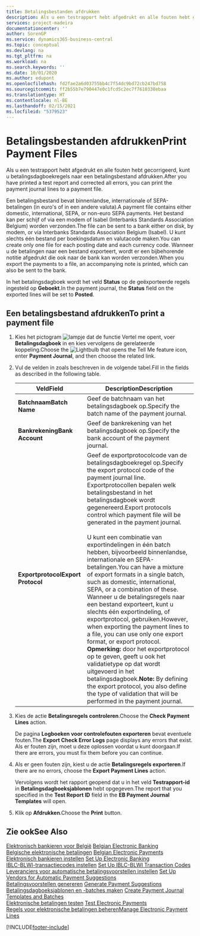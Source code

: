 ```yaml
---
title: Betalingsbestanden afdrukken
description: Als u een testrapport hebt afgedrukt en alle fouten hebt gecorrigeerd, kunt u betalingsdagboekregels naar een betalingsbestand afdrukken.
services: project-madeira
documentationcenter: ''
author: SorenGP
ms.service: dynamics365-business-central
ms.topic: conceptual
ms.devlang: na
ms.tgt_pltfrm: na
ms.workload: na
ms.search.keywords: ''
ms.date: 10/01/2020
ms.author: edupont
ms.openlocfilehash: fd2fae2a6d03755bb4c7f54dc9bd72cb247bd758
ms.sourcegitcommit: ff2b55b7e790447e0c1fcd5c2ec7f7610338ebaa
ms.translationtype: HT
ms.contentlocale: nl-BE
ms.lasthandoff: 02/15/2021
ms.locfileid: "5379523"
---
```

# <a name="print-payment-files"></a><span data-ttu-id="8c605-103">Betalingsbestanden afdrukken</span><span class="sxs-lookup"><span data-stu-id="8c605-103">Print Payment Files</span></span>
<span data-ttu-id="8c605-104">Als u een testrapport hebt afgedrukt en alle fouten hebt gecorrigeerd, kunt u betalingsdagboekregels naar een betalingsbestand afdrukken.</span><span class="sxs-lookup"><span data-stu-id="8c605-104">After you have printed a test report and corrected all errors, you can print the payment journal lines to a payment file.</span></span>  

<span data-ttu-id="8c605-105">Een betalingsbestand bevat binnenlandse, internationale of SEPA-betalingen (in euro's of in een andere valuta).</span><span class="sxs-lookup"><span data-stu-id="8c605-105">A payment file contains either domestic, international, SEPA, or non-euro SEPA payments.</span></span> <span data-ttu-id="8c605-106">Het bestand kan per schijf of via een modem of Isabel (Interbanks Standards Association Belgium) worden verzonden.</span><span class="sxs-lookup"><span data-stu-id="8c605-106">The file can be sent to a bank either on disk, by modem, or via Interbanks Standards Association Belgium (Isabel).</span></span> <span data-ttu-id="8c605-107">U kunt slechts één bestand per boekingsdatum en valutacode maken.</span><span class="sxs-lookup"><span data-stu-id="8c605-107">You can create only one file for each posting date and each currency code.</span></span> <span data-ttu-id="8c605-108">Wanneer u de betalingen naar een bestand exporteert, wordt er een bijbehorende notitie afgedrukt die ook naar de bank kan worden verzonden.</span><span class="sxs-lookup"><span data-stu-id="8c605-108">When you export the payments to a file, an accompanying note is printed, which can also be sent to the bank.</span></span>  

<span data-ttu-id="8c605-109">In het betalingsdagboek wordt het veld **Status** op de geëxporteerde regels ingesteld op **Geboekt**.</span><span class="sxs-lookup"><span data-stu-id="8c605-109">In the payment journal, the **Status** field on the exported lines will be set to **Posted**.</span></span>  

## <a name="to-print-a-payment-file"></a><span data-ttu-id="8c605-110">Een betalingsbestand afdrukken</span><span class="sxs-lookup"><span data-stu-id="8c605-110">To print a payment file</span></span>  

1.  <span data-ttu-id="8c605-111">Kies het pictogram ![lampje dat de functie Vertel me opent](../../media/ui-search/search_small.png "Vertel me wat u wilt doen"), voer **Betalingsdagboek** in en kies vervolgens de gerelateerde koppeling.</span><span class="sxs-lookup"><span data-stu-id="8c605-111">Choose the ![Lightbulb that opens the Tell Me feature](../../media/ui-search/search_small.png "Tell me what you want to do") icon, enter **Payment Journal**, and then choose the related link.</span></span>  
2.  <span data-ttu-id="8c605-112">Vul de velden in zoals beschreven in de volgende tabel.</span><span class="sxs-lookup"><span data-stu-id="8c605-112">Fill in the fields as described in the following table.</span></span>  

    |<span data-ttu-id="8c605-113">Veld</span><span class="sxs-lookup"><span data-stu-id="8c605-113">Field</span></span>|<span data-ttu-id="8c605-114">Description</span><span class="sxs-lookup"><span data-stu-id="8c605-114">Description</span></span>|  
    |---------------------------------|---------------------------------------|  
    |<span data-ttu-id="8c605-115">**Batchnaam**</span><span class="sxs-lookup"><span data-stu-id="8c605-115">**Batch Name**</span></span>|<span data-ttu-id="8c605-116">Geef de batchnaam van het betalingsdagboek op.</span><span class="sxs-lookup"><span data-stu-id="8c605-116">Specify the batch name of the payment journal.</span></span>|  
    |<span data-ttu-id="8c605-117">**Bankrekening**</span><span class="sxs-lookup"><span data-stu-id="8c605-117">**Bank Account**</span></span>|<span data-ttu-id="8c605-118">Geef de bankrekening van het betalingsdagboek op.</span><span class="sxs-lookup"><span data-stu-id="8c605-118">Specify the bank account of the payment journal.</span></span>|  
    |<span data-ttu-id="8c605-119">**Exportprotocol**</span><span class="sxs-lookup"><span data-stu-id="8c605-119">**Export Protocol**</span></span>|<span data-ttu-id="8c605-120">Geef de exportprotocolcode van de betalingsdagboekregel op.</span><span class="sxs-lookup"><span data-stu-id="8c605-120">Specify the export protocol code of the payment journal line.</span></span> <span data-ttu-id="8c605-121">Exportprotocollen bepalen welk betalingsbestand in het betalingsdagboek wordt gegenereerd.</span><span class="sxs-lookup"><span data-stu-id="8c605-121">Export protocols control which payment file will be generated in the payment journal.</span></span><br /><br /> <span data-ttu-id="8c605-122">U kunt een combinatie van exportindelingen in één batch hebben, bijvoorbeeld binnenlandse, internationale en SEPA-betalingen.</span><span class="sxs-lookup"><span data-stu-id="8c605-122">You can have a mixture of export formats in a single batch, such as domestic, international, SEPA, or a combination of these.</span></span> <span data-ttu-id="8c605-123">Wanneer u de betalingsregels naar een bestand exporteert, kunt u slechts één exportindeling, of exportprotocol, gebruiken.</span><span class="sxs-lookup"><span data-stu-id="8c605-123">However, when exporting the payment lines to a file, you can use only one export format, or export protocol.</span></span> <span data-ttu-id="8c605-124">**Opmerking:** door het exportprotocol op te geven, geeft u ook het validatietype op dat wordt uitgevoerd in het betalingsdagboek.</span><span class="sxs-lookup"><span data-stu-id="8c605-124">**Note:**  By defining the export protocol, you also define the type of validation that will be performed in the payment journal.</span></span>|  

3.  <span data-ttu-id="8c605-125">Kies de actie **Betalingsregels controleren**.</span><span class="sxs-lookup"><span data-stu-id="8c605-125">Choose the **Check Payment Lines** action.</span></span>

    <span data-ttu-id="8c605-126">De pagina **Logboeken voor controlefouten exporteren** bevat eventuele fouten.</span><span class="sxs-lookup"><span data-stu-id="8c605-126">The **Export Check Error Logs** page displays any errors that exist.</span></span> <span data-ttu-id="8c605-127">Als er fouten zijn, moet u deze oplossen voordat u kunt doorgaan.</span><span class="sxs-lookup"><span data-stu-id="8c605-127">If there are errors, you must fix them before you can continue.</span></span>

4. <span data-ttu-id="8c605-128">Als er geen fouten zijn, kiest u de actie **Betalingsregels exporteren**.</span><span class="sxs-lookup"><span data-stu-id="8c605-128">If there are no errors, choose the **Export Payment Lines** action.</span></span>  

    <span data-ttu-id="8c605-129">Vervolgens wordt het rapport geopend dat u in het veld **Testrapport-id** in **Betalingsdagboeksjablonen** hebt opgegeven.</span><span class="sxs-lookup"><span data-stu-id="8c605-129">The report that you specified in the **Test Report ID** field in the **EB Payment Journal Templates** will open.</span></span>  

5.  <span data-ttu-id="8c605-130">Klik op **Afdrukken**.</span><span class="sxs-lookup"><span data-stu-id="8c605-130">Choose the **Print** button.</span></span>  

## <a name="see-also"></a><span data-ttu-id="8c605-131">Zie ook</span><span class="sxs-lookup"><span data-stu-id="8c605-131">See Also</span></span>  
 <span data-ttu-id="8c605-132">[Elektronisch bankieren voor België](belgian-electronic-banking.md) </span><span class="sxs-lookup"><span data-stu-id="8c605-132">[Belgian Electronic Banking](belgian-electronic-banking.md) </span></span>  
 <span data-ttu-id="8c605-133">[Belgische elektronische betalingen](belgian-electronic-payments.md) </span><span class="sxs-lookup"><span data-stu-id="8c605-133">[Belgian Electronic Payments](belgian-electronic-payments.md) </span></span>  
 <span data-ttu-id="8c605-134">[Elektronisch bankieren instellen](how-to-set-up-electronic-banking.md) </span><span class="sxs-lookup"><span data-stu-id="8c605-134">[Set Up Electronic Banking](how-to-set-up-electronic-banking.md) </span></span>  
 <span data-ttu-id="8c605-135">[IBLC-BLWI-transactiecodes instellen](how-to-set-up-iblc-blwi-transaction-codes.md) </span><span class="sxs-lookup"><span data-stu-id="8c605-135">[Set Up IBLC-BLWI Transaction Codes](how-to-set-up-iblc-blwi-transaction-codes.md) </span></span>  
 <span data-ttu-id="8c605-136">[Leveranciers voor automatische betalingsvoorstellen instellen](how-to-set-up-vendors-for-automatic-payment-suggestions.md) </span><span class="sxs-lookup"><span data-stu-id="8c605-136">[Set Up Vendors for Automatic Payment Suggestions](how-to-set-up-vendors-for-automatic-payment-suggestions.md) </span></span>  
 <span data-ttu-id="8c605-137">[Betalingsvoorstellen genereren](how-to-generate-payment-suggestions.md) </span><span class="sxs-lookup"><span data-stu-id="8c605-137">[Generate Payment Suggestions](how-to-generate-payment-suggestions.md) </span></span>  
 <span data-ttu-id="8c605-138">[Betalingsdagboeksjablonen en -batches maken](how-to-create-payment-journal-templates-and-batches.md) </span><span class="sxs-lookup"><span data-stu-id="8c605-138">[Create Payment Journal Templates and Batches](how-to-create-payment-journal-templates-and-batches.md) </span></span>  
 <span data-ttu-id="8c605-139">[Elektronische betalingen testen](how-to-test-electronic-payments.md) </span><span class="sxs-lookup"><span data-stu-id="8c605-139">[Test Electronic Payments](how-to-test-electronic-payments.md) </span></span>  
 [<span data-ttu-id="8c605-140">Regels voor elektronische betalingen beheren</span><span class="sxs-lookup"><span data-stu-id="8c605-140">Manage Electronic Payment Lines</span></span>](how-to-manage-electronic-payment-lines.md)


[!INCLUDE[footer-include](../../includes/footer-banner.md)]